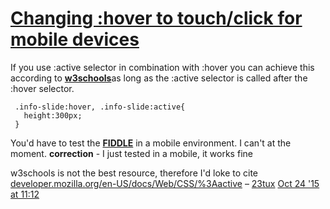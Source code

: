 # [Changing :hover to touch/click for mobile devices](https://stackoverflow.com/questions/22559756/changing-hover-to-touch-click-for-mobile-devices)

If you use :active selector in combination with :hover you can achieve this according to [**w3schools**](http://www.w3schools.com/cssref/sel_active.asp)as long as the :active selector is called after the :hover selector.

```
 .info-slide:hover, .info-slide:active{
   height:300px;
 }
```

You'd have to test the [**FIDDLE**](http://jsfiddle.net/3p6Kz/2/) in a mobile environment. I can't at the moment. 
**correction** - I just tested in a mobile, it works fine

w3schools is not the best resource, therefore I'd loke to cite [developer.mozilla.org/en-US/docs/Web/CSS/%3Aactive](https://developer.mozilla.org/en-US/docs/Web/CSS/%3Aactive) – [23tux](https://stackoverflow.com/users/228370/23tux) [Oct 24 '15 at 11:12](https://stackoverflow.com/questions/22559756/changing-hover-to-touch-click-for-mobile-devices#comment54433015_22560108)